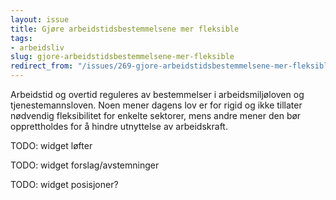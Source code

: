 ```yaml
---
layout: issue
title: Gjøre arbeidstidsbestemmelsene mer fleksible
tags:
- arbeidsliv
slug: gjore-arbeidstidsbestemmelsene-mer-fleksible
redirect_from: "/issues/269-gjore-arbeidstidsbestemmelsene-mer-fleksible"
---
```


Arbeidstid og overtid reguleres av bestemmelser i arbeidsmiljøloven og tjenestemannsloven. Noen mener dagens lov er for rigid og ikke tillater nødvendig fleksibilitet for enkelte sektorer, mens andre mener den bør opprettholdes for å hindre utnyttelse av arbeidskraft.

TODO: widget løfter

TODO: widget forslag/avstemninger

TODO: widget posisjoner?

